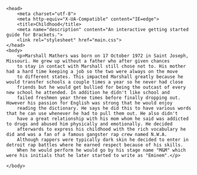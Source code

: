 <!DOCTYPE html>
<html>
    
    <head>
        <meta charset="utf-8">
        <meta http-equiv="X-UA-Compatible" content="IE=edge">
        <title>Childhood</title>
        <meta name="description" content="An interactive getting started guide for Brackets.">
        <link rel="stylesheet" href="main.css">
    </head>
    <body>
        <p>Marshall Mathers was born on 17 October 1972 in Saint Joseph, Missouri. He grew up without a father who after given chances 
        to stay in contact with Marshall still chose not to. His mother had a hard time keeping a job so the two were always on the move 
        to different states. This impacted Marshall greatly because he would transfer schools a couple times a year so he never had close 
        friends but he would get bullied for being the outcast of every new school he attended. In addition he didn't like school and 
        failed freshmen year three times before finally dropping out. However his passion for English was strong that he would enjoy 
        reading the dictionary. He says he did this to have various words that he can use whenever he had to pull them out. He also didn't 
        have a great relationship with his mom whom he said was addicted to drugs and abused him physically and emotionally. He decided 
        afterwards to express his childhood with the rich vocabulary he did and was a fan of a famous gangster rap crew named N.W.A. 
        Although rappers were typically dark skin he decided to enter in detroit rap battles where he earned respect because of his skills. 
        When he would perform he would go by his stage name "M&M" which were his initials that he later started to write as "Eminem".</p>
        
    </body>
</html>

